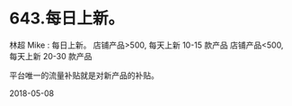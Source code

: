 # 643.每日上新。

林超 Mike : 每日上新。 店铺产品>500, 每天上新 10-15 款产品 店铺产品<500, 每天上新 20-30 款产品

平台唯一的流量补贴就是对新产品的补贴。

2018-05-08